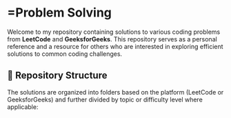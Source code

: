 # =Problem Solving

Welcome to my repository containing solutions to various coding problems from **LeetCode** and **GeeksforGeeks**. This repository serves as a personal reference and a resource for others who are interested in exploring efficient solutions to common coding challenges.

## 📁 Repository Structure

The solutions are organized into folders based on the platform (LeetCode or GeeksforGeeks) and further divided by topic or difficulty level where applicable:

